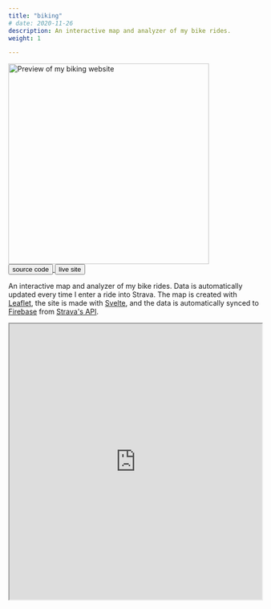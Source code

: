 ```yaml
---
title: "biking"
# date: 2020-11-26
description: An interactive map and analyzer of my bike rides.
weight: 1

---
```



<div class="image-wrapper">
<img src="/images/bike.png" alt="Preview of my biking website" height="400px" />
</div>


<div class="links">
<a class="fake-button" href="https://github.com/louismeunier/biking">
<button class="btn btn-info">source code</button>
</a>

<a class="fake-button" href="https://bike.louismeunier.net">
<button class="btn btn-info">live site</button>
</a>
</div>

An interactive map and analyzer of my bike rides. Data is automatically updated every time I enter a ride into Strava. The map is created with <a class="in-text-link" href="https://leafletjs.com/">Leaflet</a>, the site is made with <a class="in-text-link" href="https://svelte.dev/">Svelte</a>, and the data is automatically synced to <a class="in-text-link" href="https://firebase.google.com/">Firebase</a> from <a class="in-text-link" href="https://developers.strava.com/">Strava's API</a>.

<iframe class="website-preview" src="https://bike.louismeunier.net" width="100%" height="550px"></iframe>